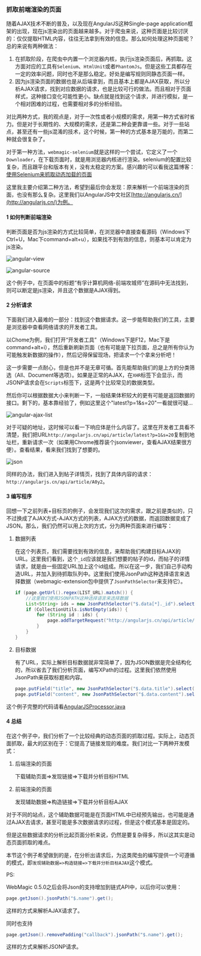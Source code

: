 ### 抓取前端渲染的页面

随着AJAX技术不断的普及，以及现在AngularJS这种Single-page application框架的出现，现在js渲染出的页面越来越多。对于爬虫来说，这种页面是比较讨厌的：仅仅提取HTML内容，往往无法拿到有效的信息。那么如何处理这种页面呢？总的来说有两种做法：

1. 在抓取阶段，在爬虫中内置一个浏览器内核，执行js渲染页面后，再抓取。这方面对应的工具有`Selenium`、`HtmlUnit`或者`PhantomJs`。但是这些工具都存在一定的效率问题，同时也不是那么稳定。好处是编写规则同静态页面一样。
2. 因为js渲染页面的数据也是从后端拿到，而且基本上都是AJAX获取，所以分析AJAX请求，找到对应数据的请求，也是比较可行的做法。而且相对于页面样式，这种接口变化可能性更小。缺点就是找到这个请求，并进行模拟，是一个相对困难的过程，也需要相对多的分析经验。

对比两种方式，我的观点是，对于一次性或者小规模的需求，用第一种方式省时省力。但是对于长期性的、大规模的需求，还是第二种会更靠谱一些。对于一些站点，甚至还有一些js混淆的技术，这个时候，第一种的方式基本是万能的，而第二种就会很复杂了。

对于第一种方法，`webmagic-selenium`就是这样的一个尝试，它定义了一个`Downloader`，在下载页面时，就是用浏览器内核进行渲染。selenium的配置比较复杂，而且跟平台和版本有关，没有太稳定的方案。感兴趣的可以看我这篇博客：[使用Selenium来抓取动态加载的页面](http://my.oschina.net/flashsword/blog/147334)

这里我主要介绍第二种方法，希望到最后你会发现：原来解析一个前端渲染的页面，也没有那么复杂。这里我们以AngularJS中文社区[http://angularjs.cn/](http://angularjs.cn/)为例。

#### 1 如何判断前端渲染

判断页面是否为js渲染的方式比较简单，在浏览器中直接查看源码（Windows下Ctrl+U，Mac下command+alt+u），如果找不到有效的信息，则基本可以肯定为js渲染。

![angular-view](http://static.oschina.net/uploads/space/2014/0412/214310_cMYk_190591.png)

![angular-source]( http://static.oschina.net/uploads/space/2014/0412/214226_8s1v_190591.png)

这个例子中，在页面中的标题“有孚计算机网络-前端攻城师”在源码中无法找到，则可以断定是js渲染，并且这个数据是AJAX得到。

#### 2 分析请求

下面我们进入最难的一部分：找到这个数据请求。这一步能帮助我们的工具，主要是浏览器中查看网络请求的开发者工具。

以Chome为例，我们打开“开发者工具”（Windows下是F12，Mac下是command+alt+i），然后重新刷新页面（也有可能是下拉页面，总之是所有你认为可能触发新数据的操作），然后记得保留现场，把请求一个个拿来分析吧！

这一步需要一点耐心，但是也并不是无章可循。首先能帮助我们的是上方的分类筛选（All、Document等选项）。如果是正常的AJAX，在`XHR`标签下会显示，而JSONP请求会在`Scripts`标签下，这是两个比较常见的数据类型。

然后你可以根据数据大小来判断一下，一般结果体积较大的更有可能是返回数据的接口。剩下的，基本靠经验了，例如这里这个"latest?p=1&s=20"一看就很可疑…

![angular-ajax-list](http://static.oschina.net/uploads/space/2014/0412/233924_6rXz_190591.png)

对于可疑的地址，这时候可以看一下响应体是什么内容了。这里在开发者工具看不清楚，我们把URL`http://angularjs.cn/api/article/latest?p=1&s=20`复制到地址栏，重新请求一次（如果用Chrome推荐装个jsonviewer，查看AJAX结果很方便）。查看结果，看来我们找到了想要的。

![json](http://static.oschina.net/uploads/space/2014/0412/235310_8gHe_190591.png)

同样的办法，我们进入到帖子详情页，找到了具体内容的请求：`http://angularjs.cn/api/article/A0y2`。

#### 3 编写程序

回想一下之前列表+目标页的例子，会发现我们这次的需求，跟之前是类似的，只不过换成了AJAX方式-AJAX方式的列表，AJAX方式的数据，而返回数据变成了JSON。那么，我们仍然可以用上次的方式，分为两种页面来进行编写：

1. 数据列表
	
	在这个列表页，我们需要找到有效的信息，来帮助我们构建目标AJAX的URL。这里我们看到，这个`_id`应该就是我们想要的帖子的id，而帖子的详情请求，就是由一些固定URL加上这个id组成。所以在这一步，我们自己手动构造URL，并加入到待抓取队列中。这里我们使用JsonPath这种选择语言来选择数据（webmagic-extension包中提供了`JsonPathSelector`来支持它）。
	
	```java
    if (page.getUrl().regex(LIST_URL).match()) {
        //这里我们使用JSONPATH这种选择语言来选择数据
        List<String> ids = new JsonPathSelector("$.data[*]._id").selectList(page.getRawText());
        if (CollectionUtils.isNotEmpty(ids)) {
            for (String id : ids) {
                page.addTargetRequest("http://angularjs.cn/api/article/"+id);
            }
        }
    }
	```
	
2. 目标数据	

	有了URL，实际上解析目标数据就非常简单了，因为JSON数据是完全结构化的，所以省去了我们分析页面，编写XPath的过程。这里我们依然使用JsonPath来获取标题和内容。
	
	```java
    page.putField("title", new JsonPathSelector("$.data.title").select(page.getRawText()));
    page.putField("content", new JsonPathSelector("$.data.content").select(page.getRawText()));
    ```
	
这个例子完整的代码请看[AngularJSProcessor.java](https://github.com/code4craft/webmagic/blob/master/webmagic-samples/src/main/java/us/codecraft/webmagic/samples/AngularJSProcessor.java)

#### 4 总结

在这个例子中，我们分析了一个比较经典的动态页面的抓取过程。实际上，动态页面抓取，最大的区别在于：它提高了链接发现的难度。我们对比一下两种开发模式：

1. 后端渲染的页面

	下载辅助页面=>发现链接=>下载并分析目标HTML
	
2. 前端渲染的页面

	发现辅助数据=>构造链接=>下载并分析目标AJAX
	
对于不同的站点，这个辅助数据可能是在页面HTML中已经预先输出，也可能是通过AJAX去请求，甚至可能是多次数据请求的过程，但是这个模式基本是固定的。

但是这些数据请求的分析比起页面分析来说，仍然是要复杂得多，所以这其实是动态页面抓取的难点。

本节这个例子希望做到的是，在分析出请求后，为这类爬虫的编写提供一个可遵循的模式，即`发现辅助数据=>构造链接=>下载并分析目标AJAX`这个模式。

PS:

WebMagic 0.5.0之后会将Json的支持增加到链式API中，以后你可以使用：

```java
page.getJson().jsonPath("$.name").get();
```
这样的方式来解析AJAX请求了。

同时也支持
```java
page.getJson().removePadding("callback").jsonPath("$.name").get();
```
这样的方式来解析JSONP请求。